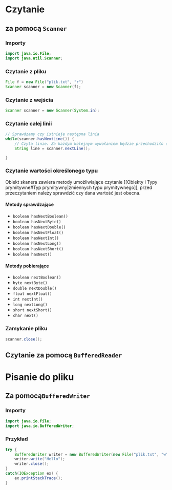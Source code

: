 
# Czytanie 
## za pomocą `Scanner`
### Importy
```java
import java.io.File;
import java.util.Scanner;
```
### Czytanie z pliku
```java
File f = new File("plik.txt", "r")
Scanner scanner = new Scanner(f);
```
### Czytanie z wejścia
```java
Scanner scanner = new Scanner(System.in);
```
### Czytanie całej linii
```java
// Sprawdzamy czy istnieje następna linia
while(scanner.hasNextLine()) {
	// Czyta linie. Za każdym kolejnym wywołaniem będzie przechodziło do kolejnej linii.
	String line = scanner.nextLine();

}
```

### Czytanie wartości określonego typu
Obiekt skanera zawiera metody umożliwiające czytanie [[Obiekty i Typy prymitywne#Typ prymitywny|zmiennych typu prymitywnego]], przed przeczytaniem należy sprawdzić czy dana wartość jest obecna.
#### Metody sprawdzające
- `boolean hasNextBoolean()`
- `boolean hasNextByte()`
- `boolean hasNextDouble()`
- `boolean hasNextFloat()`
- `boolean hasNextInt()`
- `boolean hasNextLong()`
- `boolean hasNextShort()`
- `boolean hasNext()`
#### Metody pobierające
- `boolean nextBoolean()`
- `byte nextByte()`
- `double nextDouble()`
- `float nextFloat()`
- `int nextInt()`
- `long nextLong()`
- `short nextShort()`
- `char next()`
### Zamykanie pliku
```java
scanner.close();
```

## Czytanie za pomocą `BufferedReader`
# Pisanie do pliku 
## Za pomocą`BufferedWriter`
### Importy
```java
import java.io.File;
import java.io.BufferedWriter;
```

### Przykład
```java
try {
	BufferedWriter writer = new BufferedWriter(new File("plik.txt", "w"));
	writer.write("Hello");
	writer.close(); 
} 
catch(IOException ex) {
	ex.printStackTrace();
}
```